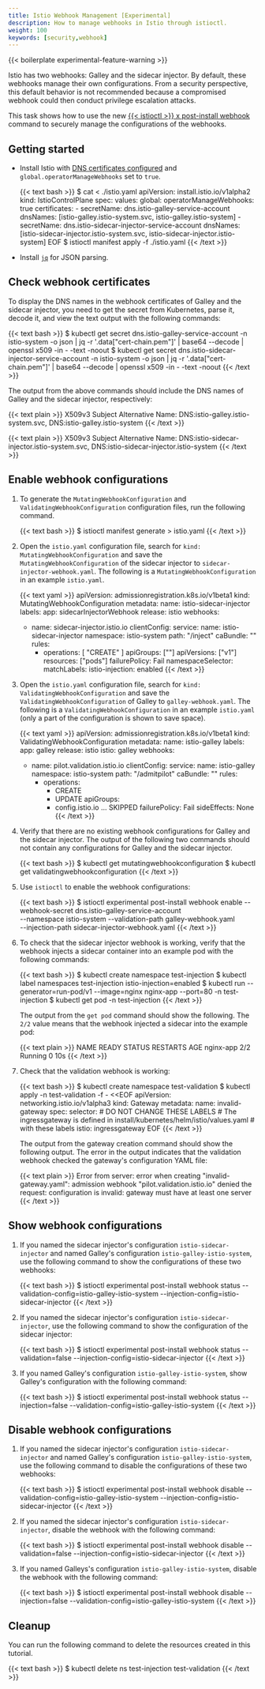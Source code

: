 ```yaml
---
title: Istio Webhook Management [Experimental]
description: How to manage webhooks in Istio through istioctl.
weight: 100
keywords: [security,webhook]
---
```


{{< boilerplate experimental-feature-warning >}}

Istio has two webhooks: Galley and the sidecar injector. By default,
these webhooks manage their own configurations. From a
security perspective, this default behavior is not recommended because a compromised webhook could then conduct
privilege escalation attacks.

This task shows how to use the new [{{< istioctl >}} x post-install webhook](/docs/reference/commands/istioctl/#istioctl-experimental-post-install-webhook) command to
securely manage the configurations of the webhooks.

## Getting started

* Install Istio with [DNS certificates configured](/docs/tasks/security/dns-cert) and
`global.operatorManageWebhooks` set to `true`.

    {{< text bash >}}
    $ cat <<EOF > ./istio.yaml
    apiVersion: install.istio.io/v1alpha2
    kind: IstioControlPlane
    spec:
      values:
        global:
          operatorManageWebhooks: true
          certificates:
            - secretName: dns.istio-galley-service-account
              dnsNames: [istio-galley.istio-system.svc, istio-galley.istio-system]
            - secretName: dns.istio-sidecar-injector-service-account
              dnsNames: [istio-sidecar-injector.istio-system.svc, istio-sidecar-injector.istio-system]
    EOF
    $ istioctl manifest apply -f ./istio.yaml
    {{< /text >}}

* Install [`jq`](https://stedolan.github.io/jq/) for JSON parsing.

## Check webhook certificates

To display the DNS names in the webhook certificates of Galley and the sidecar injector, you need to get the secret
from Kubernetes, parse it, decode it, and view the text output with the following commands:

{{< text bash >}}
$ kubectl get secret dns.istio-galley-service-account -n istio-system -o json | jq -r '.data["cert-chain.pem"]' | base64 --decode | openssl x509 -in - -text -noout
$ kubectl get secret dns.istio-sidecar-injector-service-account -n istio-system -o json | jq -r '.data["cert-chain.pem"]' | base64 --decode | openssl x509 -in - -text -noout
{{< /text >}}

The output from the above commands should include the DNS names of Galley and the sidecar injector, respectively:

{{< text plain >}}
X509v3 Subject Alternative Name:
  DNS:istio-galley.istio-system.svc, DNS:istio-galley.istio-system
{{< /text >}}

{{< text plain >}}
X509v3 Subject Alternative Name:
  DNS:istio-sidecar-injector.istio-system.svc, DNS:istio-sidecar-injector.istio-system
{{< /text >}}

## Enable webhook configurations

1.  To generate the `MutatingWebhookConfiguration` and `ValidatingWebhookConfiguration` configuration files, run the following
command.

    {{< text bash >}}
    $ istioctl manifest generate > istio.yaml
    {{< /text >}}

1.  Open the `istio.yaml` configuration file, search for `kind: MutatingWebhookConfiguration` and save
the `MutatingWebhookConfiguration` of the sidecar injector to `sidecar-injector-webhook.yaml`. The following
is a `MutatingWebhookConfiguration` in an example `istio.yaml`.

    {{< text yaml >}}
    apiVersion: admissionregistration.k8s.io/v1beta1
    kind: MutatingWebhookConfiguration
    metadata:
      name: istio-sidecar-injector
      labels:
        app: sidecarInjectorWebhook
        release: istio
    webhooks:
      - name: sidecar-injector.istio.io
        clientConfig:
          service:
            name: istio-sidecar-injector
            namespace: istio-system
            path: "/inject"
          caBundle: ""
        rules:
          - operations: [ "CREATE" ]
            apiGroups: [""]
            apiVersions: ["v1"]
            resources: ["pods"]
        failurePolicy: Fail
        namespaceSelector:
          matchLabels:
            istio-injection: enabled
    {{< /text >}}

1.  Open the `istio.yaml` configuration file, search for `kind: ValidatingWebhookConfiguration` and save
the `ValidatingWebhookConfiguration` of Galley to `galley-webhook.yaml`. The following
is a `ValidatingWebhookConfiguration` in an example `istio.yaml` (only
a part of the configuration is shown to save space).

    {{< text yaml >}}
    apiVersion: admissionregistration.k8s.io/v1beta1
    kind: ValidatingWebhookConfiguration
    metadata:
      name: istio-galley
      labels:
        app: galley
        release: istio
        istio: galley
    webhooks:
      - name: pilot.validation.istio.io
        clientConfig:
          service:
            name: istio-galley
            namespace: istio-system
            path: "/admitpilot"
          caBundle: ""
        rules:
          - operations:
            - CREATE
            - UPDATE
            apiGroups:
            - config.istio.io
            ... SKIPPED
        failurePolicy: Fail
        sideEffects: None
    {{< /text >}}

1.  Verify that there are no existing webhook configurations for Galley and the sidecar injector.
The output of the following two commands should not contain any configurations for
Galley and the sidecar injector.

    {{< text bash >}}
    $ kubectl get mutatingwebhookconfiguration
    $ kubectl get validatingwebhookconfiguration
    {{< /text >}}

1.  Use `istioctl` to enable the webhook configurations:

    {{< text bash >}}
    $ istioctl experimental post-install webhook enable --webhook-secret dns.istio-galley-service-account \
        --namespace istio-system --validation-path galley-webhook.yaml \
        --injection-path sidecar-injector-webhook.yaml
    {{< /text >}}

1.  To check that the sidecar injector webhook is working, verify that the webhook injects a
sidecar container into an example pod with the following commands:

    {{< text bash >}}
    $ kubectl create namespace test-injection
    $ kubectl label namespaces test-injection istio-injection=enabled
    $ kubectl run --generator=run-pod/v1 --image=nginx nginx-app --port=80 -n test-injection
    $ kubectl get pod -n test-injection
    {{< /text >}}

    The output from the `get pod` command should show the following. The `2/2` value means that
    the webhook injected a sidecar into the example pod:

    {{< text plain >}}
    NAME        READY   STATUS    RESTARTS   AGE
    nginx-app   2/2     Running   0          10s
    {{< /text >}}

1.  Check that the validation webhook is working:

    {{< text bash >}}
    $ kubectl create namespace test-validation
    $ kubectl apply -n test-validation -f - <<EOF
    apiVersion: networking.istio.io/v1alpha3
    kind: Gateway
    metadata:
      name: invalid-gateway
    spec:
      selector:
        # DO NOT CHANGE THESE LABELS
        # The ingressgateway is defined in install/kubernetes/helm/istio/values.yaml
        # with these labels
        istio: ingressgateway
    EOF
    {{< /text >}}

    The output from the gateway creation command should show the following output. The error
    in the output indicates that the validation webhook checked the gateway's configuration YAML file:

    {{< text plain >}}
    Error from server: error when creating "invalid-gateway.yaml": admission webhook "pilot.validation.istio.io" denied the request: configuration is invalid: gateway must have at least one server
    {{< /text >}}

## Show webhook configurations

1.  If you named the sidecar injector's configuration `istio-sidecar-injector` and
named Galley's configuration `istio-galley-istio-system`, use the following command
to show the configurations of these two webhooks:

    {{< text bash >}}
    $ istioctl experimental post-install webhook status --validation-config=istio-galley-istio-system  --injection-config=istio-sidecar-injector
    {{< /text >}}

1.  If you named the sidecar injector's configuration `istio-sidecar-injector`,
use the following command to show the configuration of the sidecar injector:

    {{< text bash >}}
    $ istioctl experimental post-install webhook status --validation=false --injection-config=istio-sidecar-injector
    {{< /text >}}

1.  If you named Galley's configuration `istio-galley-istio-system`, show Galley's configuration with the following command:

    {{< text bash >}}
    $ istioctl experimental post-install webhook status --injection=false --validation-config=istio-galley-istio-system
    {{< /text >}}

## Disable webhook configurations

1.  If you named the sidecar injector's configuration `istio-sidecar-injector` and
    named Galley's configuration `istio-galley-istio-system`, use the following command
    to disable the configurations of these two webhooks:

    {{< text bash >}}
    $ istioctl experimental post-install webhook disable --validation-config=istio-galley-istio-system  --injection-config=istio-sidecar-injector
    {{< /text >}}

1.  If you named the sidecar injector's configuration `istio-sidecar-injector`,
disable the webhook with the following command:

    {{< text bash >}}
    $ istioctl experimental post-install webhook disable --validation=false --injection-config=istio-sidecar-injector
    {{< /text >}}

1.  If you named Galleys's configuration `istio-galley-istio-system`, disable the webhook with the following command:

    {{< text bash >}}
    $ istioctl experimental post-install webhook disable --injection=false --validation-config=istio-galley-istio-system
    {{< /text >}}

## Cleanup

You can run the following command to delete the resources created in this tutorial.

{{< text bash >}}
$ kubectl delete ns test-injection test-validation
{{< /text >}}